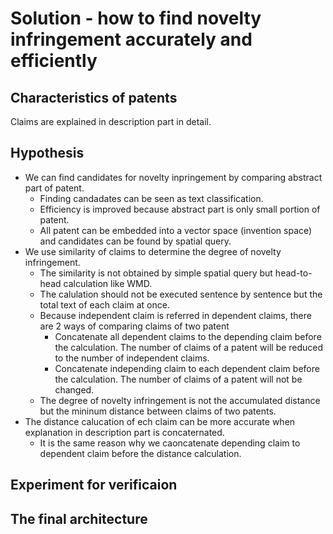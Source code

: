 # Solution - how to find novelty infringement accurately and efficiently

## Characteristics of patents
Claims are explained in description part in detail.

## Hypothesis
* We can find candidates for novelty inpringement by comparing abstract part of patent.
  * Finding candadates can be seen as text classification.
  * Efficiency is improved because abstract part is only small portion of patent.
  * All patent can be embedded into a vector space (invention space) and candidates can be found by spatial query.
* We use similarity of claims to determine the degree of novelty infringement.
  * The similarity is not obtained by simple spatial query but head-to-head calculation like WMD.
  * The calulation should not be executed sentence by sentence but the total text of each claim at once.
  * Because independent claim is referred in dependent claims, there are 2 ways of comparing claims of two patent
    * Concatenate all dependent claims to the depending claim before the calculation. The number of claims of a patent will be reduced to the number of independent claims.
    * Concatenate independing claim to each dependent claim before the calculation. The number of claims of a patent will not be changed.
  * The degree of novelty infringement is not the accumulated distance but the mininum distance between claims of two patents.
* The distance calucation of ech claim can be more accurate when explanation in description part is concaternated.
  * It is the same reason why we caoncatenate depending claim to dependent claim before the distance calculation.

## Experiment for verificaion

## The final architecture

